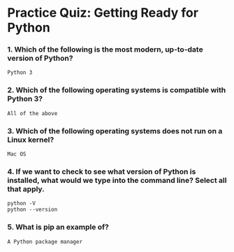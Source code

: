 # Practice Quiz: Getting Ready for Python

### 1. Which of the following is the most modern, up-to-date version of Python?

    Python 3

### 2. Which of the following operating systems is compatible with Python 3?

    All of the above

### 3. Which of the following operating systems does not run on a Linux kernel?

    Mac OS

### 4. If we want to check to see  what version of Python is installed, what would we type into the command line? Select all that apply.

    python -V
    python --version

### 5. What is pip an example of?

    A Python package manager